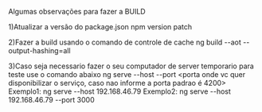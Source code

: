 Algumas observações para fazer a BUILD

1)Atualizar a versão do package.json
npm version patch

2)Fazer a build usando o comando de controle de cache
ng build --aot --output-hashing=all

3)Caso seja necessario fazer o seu computador de server temporario para teste use o comando abaixo
ng serve --host <seu ip> --port <porta onde vc quer disponibilizar o serviço, caso nao informe a porta padrao é 4200>
Exemplo1: ng serve --host 192.168.46.79
Exemplo2: ng serve --host 192.168.46.79 --port 3000